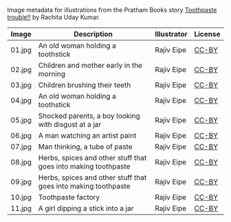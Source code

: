 Image metadata for illustrations from the Pratham Books story [Toothpaste trouble!!](https://storyweaver.org.in/stories/3580-toothpaste-trouble) by Rachita Uday Kumar.

Image | Description | Illustrator | License
----- | ----------- | ----------- | -------
01.jpg | An old woman holding a toothstick | Rajiv Eipe | [CC-BY](https://creativecommons.org/licenses/by/4.0/)
02.jpg | Children and mother early in the morning | Rajiv Eipe | [CC-BY](https://creativecommons.org/licenses/by/4.0/)
03.jpg | Children brushing their teeth | Rajiv Eipe | [CC-BY](https://creativecommons.org/licenses/by/4.0/)
04.jpg | An old woman holding a toothstick | Rajiv Eipe | [CC-BY](https://creativecommons.org/licenses/by/4.0/)
05.jpg | Shocked parents, a boy looking with disgust at a jar | Rajiv Eipe | [CC-BY](https://creativecommons.org/licenses/by/4.0/)
06.jpg | A man watching an artist paint | Rajiv Eipe | [CC-BY](https://creativecommons.org/licenses/by/4.0/)
07.jpg | Man thinking, a tube of paste | Rajiv Eipe | [CC-BY](https://creativecommons.org/licenses/by/4.0/)
08.jpg | Herbs, spices and other stuff that goes into making toothpaste | Rajiv Eipe | [CC-BY](https://creativecommons.org/licenses/by/4.0/)
09.jpg | Herbs, spices and other stuff that goes into making toothpaste | Rajiv Eipe | [CC-BY](https://creativecommons.org/licenses/by/4.0/)
10.jpg | Toothpaste factory | Rajiv Eipe | [CC-BY](https://creativecommons.org/licenses/by/4.0/)
11.jpg | A girl dipping a stick into a jar | Rajiv Eipe | [CC-BY](https://creativecommons.org/licenses/by/4.0/)
